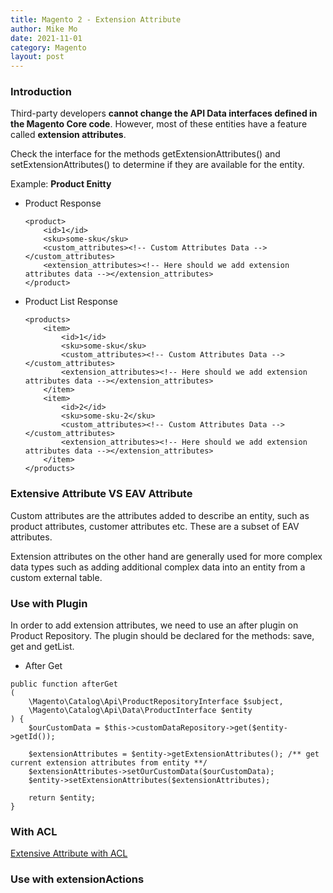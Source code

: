 ```yaml
---
title: Magento 2 - Extension Attribute
author: Mike Mo
date: 2021-11-01
category: Magento
layout: post
---
```


### Introduction
Third-party developers <strong>cannot change the API Data interfaces defined in the Magento Core code</strong>. However, most of these entities have a feature called <strong>extension attributes</strong>. 

Check the interface for the methods getExtensionAttributes() and setExtensionAttributes() to determine if they are available for the entity.

Example: <strong>Product Enitty</strong>

- Product Response
    ```
    <product>
        <id>1</id>
        <sku>some-sku</sku>
        <custom_attributes><!-- Custom Attributes Data --></custom_attributes>
        <extension_attributes><!-- Here should we add extension attributes data --></extension_attributes>
    </product>

    ```

- Product List Response
    ```
    <products>
        <item>
            <id>1</id>
            <sku>some-sku</sku>
            <custom_attributes><!-- Custom Attributes Data --></custom_attributes>
            <extension_attributes><!-- Here should we add extension attributes data --></extension_attributes>
        </item>
        <item>
            <id>2</id>
            <sku>some-sku-2</sku>
            <custom_attributes><!-- Custom Attributes Data --></custom_attributes>
            <extension_attributes><!-- Here should we add extension attributes data --></extension_attributes>
        </item>
    </products>

    ```

### Extensive Attribute VS EAV Attribute
Custom attributes are the attributes added to describe an entity, such as product attributes, customer attributes etc. These are a subset of EAV attributes.

Extension attributes on the other hand are generally used for more complex data types such as adding additional complex data into an entity from a custom external table.

### Use with Plugin
In order to add extension attributes, we need to use an after plugin on Product Repository. The plugin should be declared for the methods: save, get and getList.

- After Get
```
public function afterGet
(
    \Magento\Catalog\Api\ProductRepositoryInterface $subject,
    \Magento\Catalog\Api\Data\ProductInterface $entity
) {
    $ourCustomData = $this->customDataRepository->get($entity->getId());

    $extensionAttributes = $entity->getExtensionAttributes(); /** get current extension attributes from entity **/
    $extensionAttributes->setOurCustomData($ourCustomData);
    $entity->setExtensionAttributes($extensionAttributes);

    return $entity;
}
```

### With ACL 
[Extensive Attribute with ACL](2021-11-28-mage-ACL.md)

### Use with extensionActions

